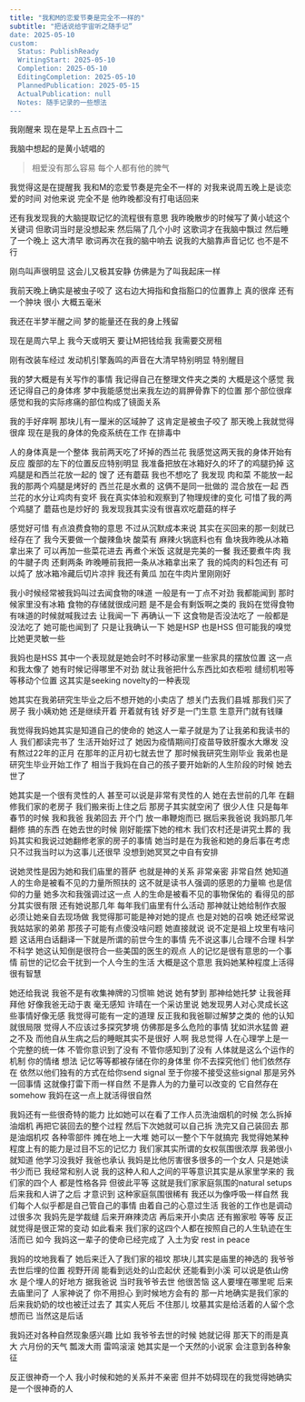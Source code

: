 ```yaml
---  
title: "我和M的恋爱节奏是完全不一样的"  
subtitle: "把话说给宇宙听之随手记”  
date: 2025-05-10  
custom:  
  Status: PublishReady  
  WritingStart: 2025-05-10  
  Completion: 2025-05-10  
  EditingCompletion: 2025-05-10  
  PlannedPublication: 2025-05-15  
  ActualPublication: null  
  Notes: 随手记录的一些想法  
---  
```

我刚醒来 现在是早上五点四十二  

我脑中想起的是黄小琥唱的   
> 相爱没有那么容易 每个人都有他的脾气  

我觉得这是在提醒我 我和M的恋爱节奏是完全不一样的 对我来说周五晚上是谈恋爱的时间 对他来说 完全不是 他昨晚都没有打电话回来  

还有我发现我的大脑提取记忆的流程很有意思 我昨晚散步的时候写了黄小琥这个关键词 但歌词当时是没想起来 然后隔了几个小时 这歌词才在我脑中飘过 然后睡了一个晚上 这大清早 歌词再次在我的脑中响去 说我的大脑靠声音记忆 也不是不行  

刚鸟叫声很明显 这会儿又极其安静 仿佛是为了叫我起床一样  

我前天晚上确实是被虫子咬了 这右边大拇指和食指豁口的位置靠上 真的很痒 还有一个肿块 很小 大概五毫米  

我还在半梦半醒之间 梦的能量还在我的身上残留  

现在是周六早上 我今天或明天 要让M把钱给我 我需要交房租   

刚有改装车经过 发动机引擎轰鸣的声音在大清早特别明显 特别醒目   

我的梦大概是有关写作的事情 我记得自己在整理文件夹之类的 大概是这个感觉 我还记得自己的身体疼 梦中我能感觉出来我左边的肩胛骨靠下的位置 那个部位很痒 感觉和我的实际疼痛的部位构成了镜面关系   

我的手好痒啊 那块儿有一厘米的区域肿了 这肯定是被虫子咬了 那天晚上我就觉得很痒 现在是我的身体的免疫系统在工作 在排毒中  

人的身体真是一个整体 我前两天吃了坏掉的西兰花 我感觉这两天我的身体开始有反应 腹部的左下的位置反应特别明显 我准备把放在冰箱好久的坏了的鸡腿扔掉 这鸡腿是和西兰花放一起的 馊了 还有蘑菇 我也不想吃了 我发现 肉和菜 不能放一起 我的那两个鸡腿是烤好的 西兰花是水煮的 这俩不是同一批做的 混合放在一起 西兰花的水分让鸡肉有变坏 我在真实体验和观察到了物理规律的变化 可惜了我的两个鸡腿了 蘑菇也是炒好的 我发现我其实没有很喜欢吃蘑菇的样子  

感觉好可惜 有点浪费食物的意思 不过从沉默成本来说 其实在买回来的那一刻就已经存在了 我今天要做一个酸辣鱼块 酸菜有 麻辣火锅底料也有 鱼块我昨晚从冰箱拿出来了 可以再加一些菜花进去 再煮个米饭 这就是完美的一餐 我还要煮牛肉 我的牛腱子肉 还剩两条 昨晚睡前我把一条从冰箱拿出来了 我的炖肉的料包还有 可以炖了 放冰箱冷藏后切片凉拌 我还有黄瓜 加在牛肉片里刚刚好  

我小时候经常被我妈叫过去闻食物的味道 一般是有一丁点不对劲 我都能闻到 那时候家里没有冰箱 食物的存储就很成问题 是不是会有剩饭啊之类的 我妈在觉得食物有味道的时候就喊我过去 让我闻一下 再确认一下 这食物是否没法吃了 一般都是没法吃了 她可能也闻到了 只是让我确认一下 她是HSP 也是HSS 但可能我的嗅觉比她更灵敏一些  

我妈也是HSS 其中一个表现就是她会时不时移动家里一些家具的摆放位置 这一点和我太像了 她有时候记得哪里不对劲 就让我爸把什么东西比如衣柜啦 缝纫机啦等等移动个位置 这其实是seeking novelty的一种表现   

她其实在我弟研究生毕业之后不想开她的小卖店了 想关门去我们县城 那我们买了房子 我小姨劝她 还是继续开着 开着就有钱 好歹是一门生意 生意开门就有钱赚  

我觉得我妈她其实是知道自己的使命的 她这人一辈子就是为了让我弟和我读书的人 我们都读完书了 生活开始好过了 她因为疫情期间打疫苗导致肝腹水大爆发 没有熬过22年的正月 在那年的正月初七就去世了 那时候我研究生刚毕业 我弟也是研究生毕业开始工作了 相当于我妈在自己的孩子要开始新的人生阶段的时候 她去世了   

她其实是一个很有灵性的人 甚至可以说是非常有灵性的人 她在去世前的几年 在翻修我们家的老房子 我们搬来街上住之后 那房子其实就空闲了 很少人住 只是每年春节的时候 我和我爸 我弟回去 开个门 放一串鞭炮而已 据后来我爸说 我妈那几年翻修 搞的东西 在她去世的时候 刚好能摆下她的棺木 我们农村还是讲究土葬的 我妈其实和我说过她翻修老家的房子的事情 她当时是在为我爸和她的身后事在考虑 只不过我当时以为这事儿还很早 没想到她冥冥之中自有安排   

说她灵性是因为她和我们庙里的菩萨 也就是神的关系 非常亲密 非常自然 她知道人的生命是被看不见的力量所照扶的 这不就是读书人强调的感恩的力量嘛 也是信仰的力量 她多次和我强调过这一点 人的生命是被看不见的事物保佑的 看得见的部分其实很有限 还有她说那几年 每年我们庙里有什么活动 那神就让她给制作衣服 必须让她亲自去现场做 我觉得那可能是神对她的提点 也是对她的召唤 她还经常说 我姑姑家的弟弟 那孩子可能有点傻没啥问题 她直接就说 说不定是祖上坟里有啥问题 这话用白话翻译一下就是所谓的前世今生的事情 先不说这事儿合理不合理 科学不科学 她这认知倒是很符合一些美国的医生的观点 人的记忆是很有意思的一个事情 前世的记忆会干扰到一个人今生的生活 大概是这个意思 我妈她某种程度上活得很有智慧  

她还给我说 我爸不是有收集神牌的习惯嘛 她说 她有梦到 那神给她托梦 让我爸拜拜他 好像我爸无动于衷 毫无感知 许晴在一个采访里说 她发现男人对心灵成长这些事情好像无感 我觉得可能有一定的道理 反正我和我爸聊过解梦之类的 他的认知就很局限 觉得人不应该过多探究梦境 仿佛那是多么危险的事情 犹如洪水猛兽 避之不及 而他自从生病之后的睡眠其实不是很好 人啊 我总觉得 人在心理学上是一个完整的统一体 不管你意识到了没有 不管你感知到了没有 人体就是这么个运作的机制 你的情绪 想法 记忆等等都被存储在你的身体里 你不去探究他们 他们依然存在 依然以他们独有的方式在给你send signal 至于你接不接受这些signal 那是另外一回事情 这就像打雷下雨一样自然 不是靠人为的力量可以改变的 它自然存在 somehow 我妈在这一点上就活得很自然   

我妈还有一些很奇特的能力 比如她可以在看了工作人员洗油烟机的时候 怎么拆掉油烟机 再把它装回去的整个过程 然后下次她就可以自己拆 洗完又自己装回去 那是油烟机哎 各种零部件 摊在地上一大堆 她可以一整个下午就搞完 我觉得她某种程度上有的能力是过目不忘的记忆力 我们家其实所谓的女权氛围很浓厚 我弟很小就知道 他学习没我好 我爸也承认 我妈是比他厉害很多很多的一个女人 只是她读书少而已 我经常和别人说 我的这种人和人之间的平等意识其实是从家里学来的 我们家的四个人 都是性格各异 但彼此平等 这就是我们家家庭氛围的natural setups 后来我和人讲了之后 才意识到 这种家庭氛围很稀有 我还以为像呼吸一样自然 我们每个人似乎都是自己管自己的事情 由着自己的心意过生活 我爸的工作也是调动过很多次 我妈先是学裁缝 后来开麻辣烫店 再后来开小卖店 还有搬家啦 等等 反正就觉得是很正常的变动 如此看来 我们家的这四个人都在按照自己的人生轨迹在生活而已 如今 我妈这一辈子的使命已经完成了 入土为安 rest in peace   

我妈的坟地我看了 她后来迁入了我们家的祖坟 那块儿其实是庙里的神选的 我爷爷去世后埋的位置 视野开阔 能看到远处的山峦起伏 还能看到小溪 可以说是依山傍水 是个埋人的好地方 据我爸说 当时我爷爷去世 他很苦恼 这人要埋在哪里呢 后来去庙里问了 人家神说了 你不用担心 到时候地方会有的 那一片地确实是我们家的 后来我奶奶的坟也被迁过去了 其实人死后 不住那儿 坟墓其实是给活着的人留个念想而已 当然这是后话  

我妈还对各种自然现象感兴趣 比如 我爷爷去世的时候 她就记得 那天下的雨是真大 六月份的天气 瓢泼大雨 雷鸣滚滚 她其实是一个天然的小说家 会注意到各种象征  

反正很神奇一个人 我小时候和她的关系并不亲密 但并不妨碍现在的我觉得她确实是一个很神奇的人  